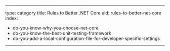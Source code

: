 
---
type: category
title: Rules to Better .NET Core
uid: rules-to-better-net-core
index:
 - do-you-know-why-you-choose-net-core
 - do-you-know-the-best-unit-testing-framework
 - do-you-add-a-local-configuration-file-for-developer-specific-settings
---




